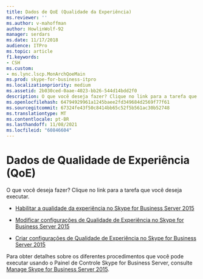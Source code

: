 ```yaml
---
title: Dados de QoE (Qualidade da Experiência)
ms.reviewer: ''
ms.author: v-mahoffman
author: HowlinWolf-92
manager: serdars
ms.date: 11/17/2018
audience: ITPro
ms.topic: article
f1.keywords:
- CSH
ms.custom:
- ms.lync.lscp.MonArchQoeMain
ms.prod: skype-for-business-itpro
ms.localizationpriority: medium
ms.assetid: 2b030ced-0aae-4023-bb26-544d14bdd2f0
description: O que você deseja fazer? Clique no link para a tarefa que você deseja executar.
ms.openlocfilehash: 64794929961a1245baee2fd349684d2569f77f61
ms.sourcegitcommit: 67324fe43f50c8414bb65c52f5b561ac30b52748
ms.translationtype: MT
ms.contentlocale: pt-BR
ms.lasthandoff: 11/08/2021
ms.locfileid: "60846604"
---
```

# <a name="quality-of-experience-qoe-data"></a>Dados de Qualidade de Experiência (QoE)
 
O que você deseja fazer? Clique no link para a tarefa que você deseja executar.
  
- [Habilitar a qualidade da experiência no Skype for Business Server 2015](../../manage/health-and-monitoring/enable-qoe.md)
    
- [Modificar configurações de Qualidade de Experiência no Skype for Business Server 2015](../../manage/health-and-monitoring/modify-qoe-settings.md)
    
- [Criar configurações de Qualidade de Experiência no Skype for Business Server 2015](../../manage/health-and-monitoring/create-qoe-configuration-settings.md)
    
Para obter detalhes sobre os diferentes procedimentos que você pode executar usando o Painel de Controle Skype for Business Server, consulte [Manage Skype for Business Server 2015](../../manage/manage.md).

